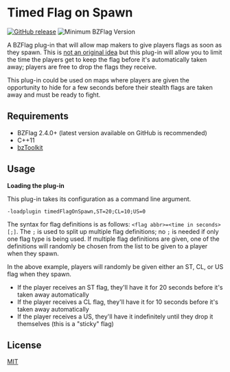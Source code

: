 # Timed Flag on Spawn

[![GitHub release](https://img.shields.io/github/release/allejo/timedFlagOnSpawn.svg)](https://github.com/allejo/timedFlagOnSpawn/releases/latest)
![Minimum BZFlag Version](https://img.shields.io/badge/BZFlag-v2.4.0+-blue.svg)

A BZFlag plug-in that will allow map makers to give players flags as soon as they spawn. This is [not an original idea](https://forums.bzflag.org/viewtopic.php?f=79&t=9249) but this plug-in will allow you to limit the time the players get to keep the flag before it's automatically taken away; players are free to drop the flags they receive.

This plug-in could be used on maps where players are given the opportunity to hide for a few seconds before their stealth flags are taken away and must be ready to fight.

## Requirements

- BZFlag 2.4.0+ (latest version available on GitHub is recommended)
- C++11
- [bzToolkit](https://github.com/allejo/bztoolkit)

## Usage

**Loading the plug-in**

This plug-in takes its configuration as a command line argument.

```
-loadplugin timedFlagOnSpawn,ST=20;CL=10;US=0
```

The syntax for flag definitions is as follows: `<flag abbr>=<time in seconds>[;]`. The `;` is used to split up multiple flag definitions; no `;` is needed if only one flag type is being used. If multiple flag definitions are given, one of the definitions will randomly be chosen from the list to be given to a player when they spawn.

In the above example, players will randomly be given either an ST, CL, or US flag when they spawn.

- If the player receives an ST flag, they'll have it for 20 seconds before it's taken away automatically
- If the player receives a CL flag, they'll have it for 10 seconds before it's taken away automatically
- If the player receives a US, they'll have it indefinitely until they drop it themselves (this is a "sticky" flag)

## License

[MIT](https://github.com/allejo/timedFlagOnSpawn/blob/master/LICENSE.md)